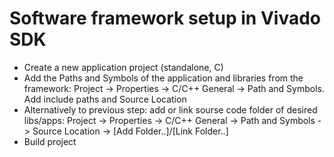 # Software framework setup in Vivado SDK

- Create a new application project (standalone, C)
- Add the Paths and Symbols of the application and libraries from the framework: Project -> Properties -> C/C++ General -> Path and Symbols. Add include paths and Source Location
- Alternatively to previous step: add or link sourse code folder of desired libs/apps: Project -> Properties -> C/C++ General -> Path and Symbols -> Source Location -> [Add Folder..]/[Link Folder..]
- Build project
